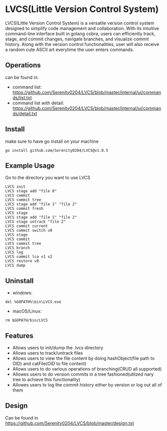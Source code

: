 
# LVCS(Little Version Control System)
LVCS(Little Version Control System) is a versatile version control system designed to simplify code management and collaboration. With its intuitive command-line interface built in golang cobra, users can efficiently track, stage, and commit changes, navigate branches, and visualize commit history. Along with the version control functionalities, user will also receive a random cute ASCII art everytime the user enters commands. 

## Operations
can be found in:
* command list: https://github.com/Serenity0204/LVCS/blob/master/internal/ui/commands/list.txt
* command list with detail: https://github.com/Serenity0204/LVCS/blob/master/internal/ui/commands/detail.txt

## Install
make sure to have go install on your machine
```
go install github.com/Serenity0204/LVCS@v1.0.5
```

## Example Usage
Go to the directory you want to use LVCS
```
LVCS init
LVCS stage add "file 0"
LVCS commit
LVCS commit tree
LVCS stage add "file 1" "file 2"
LVCS commit fresh
LVCS stage
LVCS stage add "file 1" "file 2"
LVCS stage untrack "file 2"
LVCS commit current
LVCS commit switch v0
LVCS stage
LVCS commit
LVCS commit tree
LVCS branch
LVCS log
LVCS commit lca v1 v2
LVCS restore v0
LVCS dump
```

## Uninstall
* windows:
```
del %GOPATH%\bin\LVCS.exe
```
* macOS/Linux: 
```
rm $GOPATH/bin/LVCS
```

## Features

- Allows users to init/dump the .lvcs directory
- Allows users to track/untrack files
- Allows users to view the file content by doing hashObject(file path to OID) and catFile(OID to file content)
- Allows users to do various operations of branching(CRUD all supported)
- Allowes users to do version commits in a tree fashioned(utlized nary tree to achieve this functionality)
- Allowes users to log the commit history either by version or log out all of them


## Design
Can be found in https://github.com/Serenity0204/LVCS/blob/master/design.txt